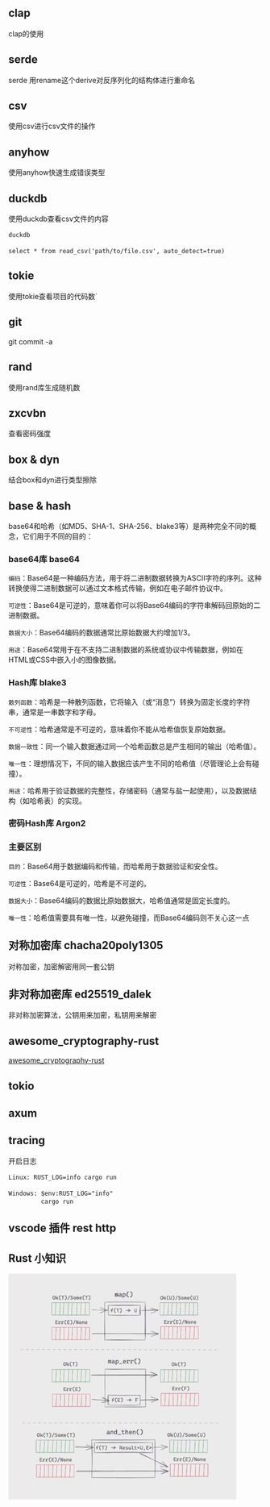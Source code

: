 ## clap

clap的使用

## serde

serde 用rename这个derive对反序列化的结构体进行重命名

## csv

使用csv进行csv文件的操作

## anyhow

使用anyhow快速生成错误类型

## duckdb

使用duckdb查看csv文件的内容

~~~ shell
duckdb

select * from read_csv('path/to/file.csv', auto_detect=true)
~~~

## tokie

使用tokie查看项目的代码数`

## git

git commit -a

## rand

使用rand库生成随机数

## zxcvbn

查看密码强度

## box & dyn

结合box和dyn进行类型擦除

## base & hash

base64和哈希（如MD5、SHA-1、SHA-256、blake3等）是两种完全不同的概念，它们用于不同的目的：

### base64库 base64

`编码`：Base64是一种编码方法，用于将二进制数据转换为ASCII字符的序列。这种转换使得二进制数据可以通过文本格式传输，例如在电子邮件协议中。

`可逆性`：Base64是可逆的，意味着你可以将Base64编码的字符串解码回原始的二进制数据。

`数据大小`：Base64编码的数据通常比原始数据大约增加1/3。

`用途`：Base64常用于在不支持二进制数据的系统或协议中传输数据，例如在HTML或CSS中嵌入小的图像数据。

### Hash库 blake3

`散列函数`：哈希是一种散列函数，它将输入（或“消息”）转换为固定长度的字符串，通常是一串数字和字母。

`不可逆性`：哈希通常是不可逆的，意味着你不能从哈希值恢复原始数据。

`数据一致性`：同一个输入数据通过同一个哈希函数总是产生相同的输出（哈希值）。

`唯一性`：理想情况下，不同的输入数据应该产生不同的哈希值（尽管理论上会有碰撞）。

`用途`：哈希用于验证数据的完整性，存储密码（通常与盐一起使用），以及数据结构（如哈希表）的实现。

### 密码Hash库 Argon2

### 主要区别

`目的`：Base64用于数据编码和传输，而哈希用于数据验证和安全性。

`可逆性`：Base64是可逆的，哈希是不可逆的。

`数据大小`：Base64编码的数据比原始数据大，哈希值通常是固定长度的。

`唯一性`：哈希值需要具有唯一性，以避免碰撞，而Base64编码则不关心这一点

## 对称加密库 chacha20poly1305

对称加密，加密解密用同一套公钥

## 非对称加密库 ed25519_dalek 

非对称加密算法，公钥用来加密，私钥用来解密

## awesome_cryptography-rust

[awesome_cryptography-rust](https://github.com/rust-cc/awesome-cryptography-rust)

## tokio

## axum

## tracing

开启日志

~~~shell
Linux: RUST_LOG=info cargo run 

Windows: $env:RUST_LOG="info"
         cargo run
~~~

## vscode 插件 rest http

## Rust 小知识

![alt text](./assets/1732459607333.png)